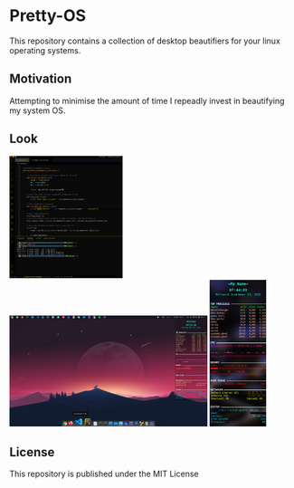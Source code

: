 # Pretty-OS

This repository contains a collection of desktop beautifiers for your linux operating systems.

## Motivation

Attempting to minimise the amount of time I repeadly invest in beautifying my system OS.

## Look

<p align="left">
<img src="./vscode/vscode-izzo-theme.png" width="200" title="My Personal Conky Theme">
<img src="./plank/izzo-desktop.png" width="350" title="My plank dock">
<img src="./conky/conky-img.png" width="100" title="My Personal Conky Theme">
</p>

## License

This repository is published under the MIT License
